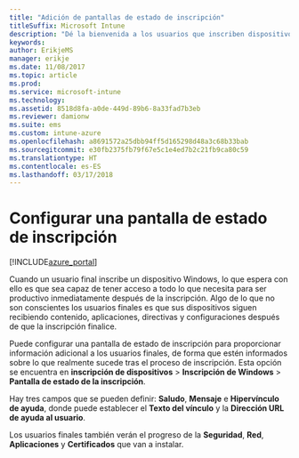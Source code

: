 ```yaml
---
title: "Adición de pantallas de estado de inscripción"
titleSuffix: Microsoft Intune
description: "Dé la bienvenida a los usuarios que inscriben dispositivos Windows 10."
keywords: 
author: ErikjeMS
manager: erikje
ms.date: 11/08/2017
ms.topic: article
ms.prod: 
ms.service: microsoft-intune
ms.technology: 
ms.assetid: 8518d8fa-a0de-449d-89b6-8a33fad7b3eb
ms.reviewer: damionw
ms.suite: ems
ms.custom: intune-azure
ms.openlocfilehash: a8691572a25dbb94ff5d165298d48a3c68b33bab
ms.sourcegitcommit: e30fb2375fb79f67e5c1e4ed7b2c21fb9ca80c59
ms.translationtype: HT
ms.contentlocale: es-ES
ms.lasthandoff: 03/17/2018
---
```

# <a name="set-up-an-enrollment-status-screen"></a>Configurar una pantalla de estado de inscripción

[!INCLUDE[azure_portal](./includes/azure_portal.md)]

Cuando un usuario final inscribe un dispositivo Windows, lo que espera con ello es que sea capaz de tener acceso a todo lo que necesita para ser productivo inmediatamente después de la inscripción. Algo de lo que no son conscientes los usuarios finales es que sus dispositivos siguen recibiendo contenido, aplicaciones, directivas y configuraciones después de que la inscripción finalice.

Puede configurar una pantalla de estado de inscripción para proporcionar información adicional a los usuarios finales, de forma que estén informados sobre lo que realmente sucede tras el proceso de inscripción. Esta opción se encuentra en **inscripción de dispositivos** > **Inscripción de Windows** > **Pantalla de estado de la inscripción**.

Hay tres campos que se pueden definir: **Saludo**, **Mensaje** e **Hipervínculo de ayuda**, donde puede establecer el **Texto del vínculo** y la **Dirección URL de ayuda al usuario**.

Los usuarios finales también verán el progreso de la **Seguridad**, **Red**, **Aplicaciones** y **Certificados** que van a instalar.
